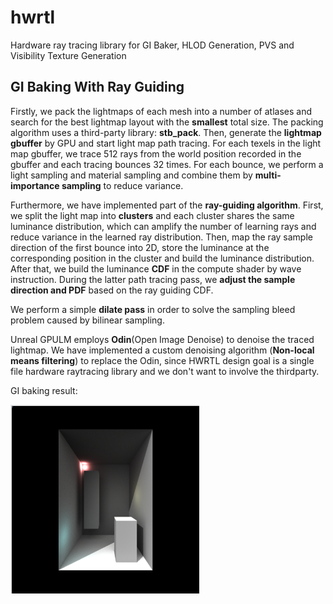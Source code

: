 # hwrtl
Hardware ray tracing library for GI Baker, HLOD Generation, PVS and Visibility Texture Generation


## GI Baking With Ray Guiding

Firstly, we pack the lightmaps of each mesh into a number of atlases and search for the best lightmap layout with the **smallest** total size. The packing algorithm uses a third-party library: **stb_pack**. Then, generate the **lightmap gbuffer** by GPU and start light map path tracing. For each texels in the light map gbuffer, we trace 512 rays from the world position recorded in the gbuffer and each tracing bounces 32 times. For each bounce, we perform a light sampling and material sampling and combine them by **multi-importance sampling** to reduce variance.

Furthermore, we have implemented part of the **ray-guiding algorithm**. First, we split the light map into **clusters** and each cluster shares the same luminance distribution, which can amplify the number of learning rays and reduce variance in the learned ray distribution. Then, map the ray sample direction of the first bounce into 2D, store the luminance at the corresponding position in the cluster and build the luminance distribution. After that, we build the luminance **CDF** in the compute shader by wave instruction. During the latter path tracing pass, we **adjust the sample direction and PDF** based on the ray guiding CDF.

We perform a simple **dilate pass** in order to solve the sampling bleed problem caused by bilinear sampling.

Unreal GPULM employs **Odin**(Open Image Denoise) to denoise the traced lightmap. We have implemented a custom denoising algorithm (**Non-local means filtering**)  to replace the Odin, since HWRTL design goal is a single file hardware raytracing library and we don't want to involve the thirdparty.

GI baking result:
<p align="left">
    <img src="/doc/result.png" width="60%" height="60%">
</p>